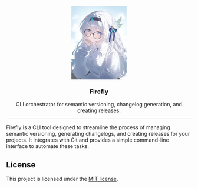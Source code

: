<div align="center">

<img src=".github/firefly.jpg" align="center" width="150px" height="200px">

<h3>Firefly</h3>
<p>CLI orchestrator for semantic versioning, changelog generation, and creating releases.</p>

</div>

---

Firefly is a CLI tool designed to streamline the process of managing semantic versioning, generating changelogs, and creating releases for your projects. It integrates with Git and provides a simple command-line interface to automate these tasks.

## License

This project is licensed under the [MIT license](LICENSE).